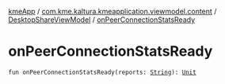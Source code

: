 [kmeApp](../../index.md) / [com.kme.kaltura.kmeapplication.viewmodel.content](../index.md) / [DesktopShareViewModel](index.md) / [onPeerConnectionStatsReady](./on-peer-connection-stats-ready.md)

# onPeerConnectionStatsReady

`fun onPeerConnectionStatsReady(reports: `[`String`](https://kotlinlang.org/api/latest/jvm/stdlib/kotlin/-string/index.html)`): `[`Unit`](https://kotlinlang.org/api/latest/jvm/stdlib/kotlin/-unit/index.html)